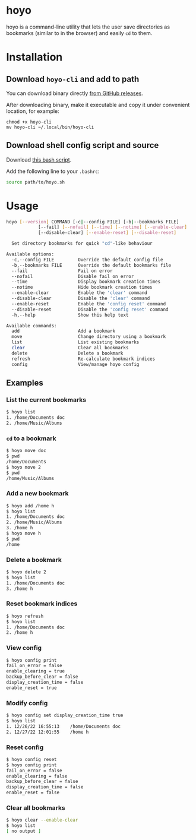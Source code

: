 # hoyo

hoyo is a command-line utility that lets the user save directories as bookmarks (similar to in the browser) and easily `cd` to them.

# Installation

## Download `hoyo-cli` and add to path

You can download binary directly [from GitHub releases](https://github.com/fpringle/hoyo/releases).

After downloading binary, make it executable and copy it under convenient location, for example:

```shell
chmod +x hoyo-cli
mv hoyo-cli ~/.local/bin/hoyo-cli
```

## Download shell config script and source

Download [this bash script](scripts/hoyo.sh).

Add the following line to your `.bashrc`:

```bash
source path/to/hoyo.sh
```

# Usage

```bash
hoyo [--version] COMMAND [-c|--config FILE] [-b|--bookmarks FILE] 
            [--fail] [--nofail] [--time] [--notime] [--enable-clear] 
            [--disable-clear] [--enable-reset] [--disable-reset]

  Set directory bookmarks for quick "cd"-like behaviour

Available options:
  -c,--config FILE         Override the default config file
  -b,--bookmarks FILE      Override the default bookmarks file
  --fail                   Fail on error
  --nofail                 Disable fail on error
  --time                   Display bookmark creation times
  --notime                 Hide bookmark creation times
  --enable-clear           Enable the 'clear' command
  --disable-clear          Disable the 'clear' command
  --enable-reset           Enable the 'config reset' command
  --disable-reset          Disable the 'config reset' command
  -h,--help                Show this help text

Available commands:
  add                      Add a bookmark
  move                     Change directory using a bookmark
  list                     List existing bookmarks
  clear                    Clear all bookmarks
  delete                   Delete a bookmark
  refresh                  Re-calculate bookmark indices
  config                   View/manage hoyo config
```

## Examples

### List the current bookmarks

```bash
$ hoyo list
1. /home/Documents doc
2. /home/Music/Albums
```

### `cd` to a bookmark

```bash
$ hoyo move doc
$ pwd
/home/Documents
$ hoyo move 2
$ pwd
/home/Music/Albums
```

### Add a new bookmark

```bash
$ hoyo add /home h
$ hoyo list
1. /home/Documents doc
2. /home/Music/Albums
3. /home h
$ hoyo move h
$ pwd
/home
```

### Delete a bookmark

```bash
$ hoyo delete 2
$ hoyo list
1. /home/Documents doc
3. /home h
```

### Reset bookmark indices

```bash
$ hoyo refresh
$ hoyo list
1. /home/Documents doc
2. /home h
```

### View config

```bash
$ hoyo config print
fail_on_error = false
enable_clearing = true
backup_before_clear = false
display_creation_time = false
enable_reset = true
```

### Modify config

```bash
$ hoyo config set display_creation_time true
$ hoyo list
1. 12/26/22 16:55:13    /home/Documents doc
2. 12/27/22 12:01:55    /home h
```

### Reset config

```bash
$ hoyo config reset
$ hoyo config print
fail_on_error = false
enable_clearing = false
backup_before_clear = false
display_creation_time = false
enable_reset = false
```

### Clear all bookmarks

```bash
$ hoyo clear --enable-clear
$ hoyo list
[ no output ]
```
